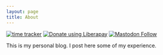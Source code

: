 ```yaml
---
layout: page
title: About
---
```


[![time tracker](https://wakatime.com/badge/github/AmanAjayVarma/amanajayvarma.github.io.svg)](https://wakatime.com/badge/github/AmanAjayVarma/amanajayvarma.github.io)
<noscript><a href="https://liberapay.com/amanajayvarma/donate"><img alt="Donate using Liberapay" src="http://img.shields.io/liberapay/goal/amanajayvarma.svg?logo=liberapay"></a></noscript>
[![Mastodon Follow](https://img.shields.io/mastodon/follow/189355?domain=https%3A%2F%2Ffosstodon.org%2F&style=social)](https://fosstodon.org/web/accounts/189355)


This is my personal blog.
I post here some of my experience.
